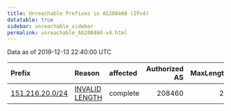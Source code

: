 ```yaml
---
title: Unreachable Prefixes in AS208460 (IPv4)
datatable: true
sidebar: unreachable_sidebar
permalink: unreachable_AS208460-v4.html
---
```


Data as of 2019-12-13 22:40:00 UTC


<div class="datatable-begin"></div>

| Prefix                                                   | Reason                                                                                                     | affected   |   Authorized AS |   MaxLength | Anchor                                         |   unreachable /24s |
|:---------------------------------------------------------|:-----------------------------------------------------------------------------------------------------------|:-----------|----------------:|------------:|:-----------------------------------------------|-------------------:|
| [151.216.20.0/24](https://stat.ripe.net/151.216.20.0/24) | [INVALID LENGTH](https://rpki-validator.ripe.net/announcement-preview?asn=AS208460&prefix=151.216.20.0/24) | complete   |          208460 |          23 | [RIPE](unreachable_RIPE_NCC_RPKI_Root-v4.html) |                  1 |

<div class="datatable-end"></div>